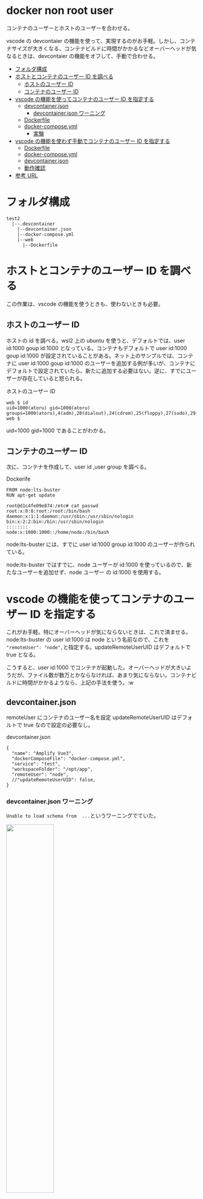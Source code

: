 <h1>docker non root user</h1>

コンテナのユーザーとホストのユーザーを合わせる。

vscode の devcontaier の機能を使って、実現するのがお手軽。しかし、コンテナサイズが大きくなる、コンテナビルドに時間がかかるなどオーバーヘッドが気なるときは、devcontaier の機能をオフして、手動で合わせる。

- [フォルダ構成](#フォルダ構成)
- [ホストとコンテナのユーザー ID を調べる](#ホストとコンテナのユーザー-id-を調べる)
  - [ホストのユーザー ID](#ホストのユーザー-id)
  - [コンテナのユーザー ID](#コンテナのユーザー-id)
- [vscode の機能を使ってコンテナのユーザー ID を指定する](#vscode-の機能を使ってコンテナのユーザー-id-を指定する)
  - [devcontainer.json](#devcontainerjson)
    - [devcontainer.json ワーニング](#devcontainerjson-ワーニング)
  - [Dockerfile](#dockerfile)
  - [docker-compose.yml](#docker-composeyml)
    - [実験](#実験)
- [vscode の機能を使わず手動でコンテナのユーザー ID を指定する](#vscode-の機能を使わず手動でコンテナのユーザー-id-を指定する)
  - [Dockerfile](#dockerfile-1)
  - [docker-compose.yml](#docker-composeyml-1)
  - [devcontainer.json](#devcontainerjson-1)
  - [動作確認](#動作確認)
- [参考 URL](#参考-url)

# フォルダ構成

```
test2
  |--.devcontainer
    |--devcontainer.json
    |--docker-compose.yml
    |--web
      |--Dockerfile
```

# ホストとコンテナのユーザー ID を調べる

この作業は、vscode の機能を使うときも、使わないときも必要。

## ホストのユーザー ID

ホストの id を調べる。wsl2 上の ubuntu を使うと、デフォルトでは、user id:1000 goup id:1000 となっている。コンテナもデフォルトで user id:1000 goup id:1000 が設定されていることがある。ネット上のサンプルでは、コンテナに user id:1000 goup id:1000 のユーザーを追加する例が多いが、コンテナにデフォルトで設定されていたら、新たに追加する必要はない。逆に、すでにユーザーが存在していると怒られる。

ホストのユーザー ID

```
web $ id
uid=1000(atoru) gid=1000(atoru) groups=1000(atoru),4(adm),20(dialout),24(cdrom),25(floppy),27(sudo),29(audio),30(dip),44(video),46(plugdev),117(netdev),1001(docker)
web $
```

uid=1000 gid=1000 であることがわかる。

## コンテナのユーザー ID

次に、コンテナを作成して、user id ,user group を調べる。

Dockerife

```
FROM node:lts-buster
RUN apt-get update
```

```
root@d1c4fe09e874:/etc# cat passwd
root:x:0:0:root:/root:/bin/bash
daemon:x:1:1:daemon:/usr/sbin:/usr/sbin/nologin
bin:x:2:2:bin:/bin:/usr/sbin/nologin
::::::::
node:x:1000:1000::/home/node:/bin/bash
```

node:lts-buster には、すでに user id:1000 group id:1000 のユーザーが作られている。

node:lts-buster ではすでに、node ユーザーが id:1000 を使っているので、新たなユーザーを追加せず、node ユーザー の id:1000 を使用する。

# vscode の機能を使ってコンテナのユーザー ID を指定する

これがお手軽。特にオーバーヘッドが気にならないときは、これで済ませる。
node:lts-buster の user id:1000 は node という名前なので、これを`
  "remoteUser": "node",`と指定する。updateRemoteUserUID はデフォルトで true となる。

こうすると、user id:1000 でコンテナが起動した。オーバーヘッドが大きいようだが、ファイル数が数万とかならなければ、あまり気にならない。コンテナビルドに時間がかかるようなら、上記の手法を使う。:w

## devcontainer.json

remoteUser にコンテナのユーザー名を設定
updateRemoteUserUID はデフォルトで true なので設定の必要なし。

devcontainer.json

```
{
  "name": "Amplify Vue3",
  "dockerComposeFile": "docker-compose.yml",
  "service": "test",
  "workspaceFolder": "/opt/app",
  "remoteUser": "node",
  //"updateRemoteUserUID": false,
}
```

### devcontainer.json ワーニング

`Unable to load schema from  ...`というワーニングでていた。

<img src = "images/image.png" width=50%>

```
Unable to load schema from 'https://raw.githubusercontent.com/devcontainers/spec/main/schemas/devContainer.schema.json': .(768)
```

settings.json の先頭に以下の設定を追加したら、でなくなった。先頭に入れないと行けない。

```
"json.schemaDownload.enable": true,
```

<img src = "images/image-1.png" width=50%>

<img src = "images/image-2.png" width=50%>

<img src = "images/image-3.png" width=50%>

[Unable to load schema from vscode://schemas/settings/folder \| bobbyhadz](https://bobbyhadz.com/blog/unable-to-load-schema-from-vscode-cannot-open)

## Dockerfile

Dockerfile

```
web $ cat Dockerfile
FROM node:lts-buster

RUN apt-get update
#    apt-get install vim -y && \
#    groupadd -g 1000 app_user && \
#    useradd -m -s /bin/bash -u 1000 -g 1000 app_user
#RUN mkdir -p /opt/app && chown -R app_user:app_user /opt/app
#RUN mkdir -p /opt/app && chown -R 1000:1000 /opt/app
WORKDIR /opt/app

#USER app_user
#USER 1000
```

## docker-compose.yml

ホストのカレントフォルダをコンテナのフォルダにバインドすること。

```
    volumes:
      - ..:/opt/app
```

docker-compose.yml

```
services:
  test:
    build:
      dockerfile: ./web/Dockerfile
    stdin_open: true
    tty: true
    working_dir: '/opt/app'
    volumes:
      - ..:/opt/app
      # - ./app:/opt/app
      #- ~/.aws/:/root/.aws/
      #    user: "1000:1000"
```

### 実験

docker-compose.yml で`./app:/opt/app`として、docker-compose.yml で新たなフォルダを生成するで新たなフォルダを生成する。そうすると、ホストにバインドされた`./app`はルート権限となる。docker-compose.yml で新しいフォルダを作るとユーザー権限ではアクセスできなくなるので注意。

ホストにユーザー権限で、`./app`を先に作り、docker-compose.yml で新たにフォルダを生成しなければホストの権限のまま。この手法を使うには、docker-compose.yml の先回りが必要。トラブルで悩まないように、docker-compose.yml で新たなフォルダを作らないほうがいい。また、ホストのカレントフォルダをバインドすれば、README.md、プロジェクトフォルダ .devcontainer が同じ階層になり、git で管理しやすいので、 とくに理由がなければ、ホストのカレントフォルダをバインドする。

docker-compose.yml

```
services:
  test:
    build:
      dockerfile: ./web/Dockerfile
    stdin_open: true
    tty: true
    working_dir: '/opt/app'
    volumes:
     # - ..:/opt/app
      - ./app:/opt/app
        #- ~/.aws/:/root/.aws/
#    user: "1000:1000"
```

# vscode の機能を使わず手動でコンテナのユーザー ID を指定する

いろいろ設定が必要なので、最初は vscode の機能を使って、オーバーヘッドが気になったときに、手動にする。

## Dockerfile

```
FROM node:lts-buster

RUN apt-get update
#    apt-get install vim -y && \
#    groupadd -g 1000 app_user && \
#    useradd -m -s /bin/bash -u 1000 -g 1000 app_user
#RUN mkdir -p /opt/app && chown -R app_user:app_user /opt/app
RUN mkdir -p /opt/app && chown -R 1000:1000 /opt/app
WORKDIR /opt/app

#USER app_user
USER node
```

※docker-compose.yml でユーザーを指定して起動するなら必要ないが、Dockerfile の動作検証のために、実行ユーザーを指定した。Dockerfile の動作確認、docker-compose.yml の動作確認と順番を追っていくので実行ユーザーを指定したほうがいい。

ポイントは、WORKDIR でフォルダを作成するのではなく、ユーザー権限のフォルダを先に作って、そのフォルダに移動する。コマンで、フォルダを作成すると、root 権限となってしまう。

```
RUN mkdir -p /opt/app && chown -R 1000:1000 /opt/app
WORKDIR /opt/app
```

コンテナを起動し、コンテ内でファイルを作成し、ホストで権限を確認する。

```
web $ docker run -it bfeb bash
node@bfdc7a628f07:/opt/app$ touch a.txt
node@bfdc7a628f07:/opt/app$ ls
a.txt
node@bfdc7a628f07:/opt/app$
```

ホストで、ユーザー権限となっていることが確認できる。

```
test2 $ ls -la
合計 16
drwxr-xr-x  3 atoru atoru 4096 11月 19 14:40 .
drwxr-xr-x 51 atoru atoru 4096 11月 18 21:39 ..
drwxr-xr-x  3 atoru atoru 4096 11月 19 14:47 .devcontainer
-rw-r--r--  1 atoru atoru 2643 11月 19 15:09 README.md
-rw-r--r--  1 atoru atoru    0 11月 19 14:17 a.txt
```

## docker-compose.yml

user を指定する。

docker-compose.yml

```
services:
  test:
    build:
      dockerfile: ./web/Dockerfile
    stdin_open: true
    tty: true
    working_dir: '/opt/app'
    volumes:
      - ..:/opt/app
        # - ./app:/opt/app
        #- ~/.aws/:/root/.aws/
    user: "1000:1000"
```

## devcontainer.json

vscode の機能をオフする。

```
  "remoteUser": <コンテナのユーザー名>
  "updateRemoteUserUID": false, <<<
```

```
{
  "name": "Amplify Vue3",
  "dockerComposeFile": "docker-compose.yml",
  "service": "test",
  "workspaceFolder": "/opt/app",
  // "remoteUser": "atoru",
  "updateRemoteUserUID": false,
}
```

## 動作確認

vscode でコンテナを起動して、動作確認する

コンテナでファイル作成

```
node@aafdc671b6b6:/opt/app$ touch b.txt
node@aafdc671b6b6:/opt/app$
node@aafdc671b6b6:/opt/app$
```

ホストで権限を確認

```
test2 $ ls -la
合計 20
drwxr-xr-x  3 atoru atoru 4096 11月 19 15:24 .
drwxr-xr-x 51 atoru atoru 4096 11月 18 21:39 ..
drwxr-xr-x  3 atoru atoru 4096 11月 19 15:23 .devcontainer
-rw-r--r--  1 atoru atoru 5012 11月 19 15:20 README.md
-rw-r--r--  1 atoru atoru    0 11月 19 14:17 a.txt
-rw-r--r--  1 atoru atoru    0 11月 19 15:24 b.txt
```

コンテナで作成したファイルの権限がホストのユーザーとなっている。これで OK。

# 参考 URL

[node などのコンテナイメージで devcontainer を使うと uid が変わらなくて困る問題への対処 \- おは代々木ダイアリー](https://ohayoyogi.hatenablog.com/entry/2023/01/12/133415)

[Visual Studio Code リモート開発を使用して開発コンテナを作成する](https://code.visualstudio.com/docs/devcontainers/create-dev-container#_extend-your-docker-compose-file-for-development)

[Docker や VSCode \+ Remote\-Container のパーミッション問題に立ち向かう](https://zenn.dev/forrep/articles/8c0304ad420c8e)

[Docker コンテナ内での作業ユーザー作成方法](https://zenn.dev/aidemy/articles/3b34214b9aabf4)

[devcontainer でホスト側のファイル権限が root になる問題の対処 \- ツー](https://celeron1ghz.hatenablog.com/entry/2024/02/25/110807)
